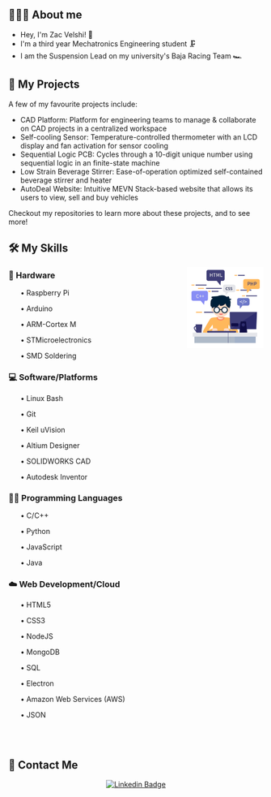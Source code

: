 <!--
**zvelshi/zvelshi** is a ✨ _special_ ✨ repository because its `README.md` (this file) appears on your GitHub profile.

Here are some ideas to get you started:

- 🔭 I’m currently working on ...
- 🌱 I’m currently learning ...
- 👯 I’m looking to collaborate on ...
- 🤔 I’m looking for help with ...
- 💬 Ask me about ...
- 📫 How to reach me: ...
- 😄 Pronouns: ...
- ⚡ Fun fact: ...
-->

## 💁🏽‍♂️ About me

* Hey, I'm Zac Velshi! :wave:	
* I'm a third year Mechatronics Engineering student 🗜 
* I am the Suspension Lead on my university's Baja Racing Team :racing_car:


## :floppy_disk: My Projects
A few of my favourite projects include:
* CAD Platform: Platform for engineering teams to manage & collaborate on CAD projects in a centralized workspace
* Self-cooling Sensor: Temperature-controlled thermometer with an LCD display and fan activation for sensor cooling
* Sequential Logic PCB: Cycles through a 10-digit unique number using sequential logic in an finite-state machine
* Low Strain Beverage Stirrer: Ease-of-operation optimized self-contained beverage stirrer and heater
* AutoDeal Website: Intuitive MEVN Stack-based website that allows its users to view, sell and buy vehicles

Checkout my repositories to learn more about these projects, and to see more!

## 🛠️ My Skills

<div align="center">
<img src="images/skills.png? raw=true" align="right" width=30% height=30% />
</div> 

### 🧰 Hardware
<ul>• Raspberry Pi</ul>
<ul>• Arduino</ul>
<ul>• ARM-Cortex M</ul>
<ul>• STMicroelectronics</ul>
<ul>• SMD Soldering</ul>

### 💻 Software/Platforms
<ul>• Linux Bash</ul>
<ul>• Git</ul>
<ul>• Keil uVision</ul>
<ul>• Altium Designer</ul>
<ul>• SOLIDWORKS CAD</ul>
<ul>• Autodesk Inventor</ul>

### 👨‍💻 Programming Languages
<ul>• C/C++</ul>
<ul>• Python</ul>
<ul>• JavaScript</ul>
<ul>• Java</ul>

### ☁️ Web Development/Cloud
<ul>• HTML5</ul>
<ul>• CSS3</ul>
<ul>• NodeJS</ul>
<ul>• MongoDB</ul>
<ul>• SQL</ul>
<ul>• Electron</ul>
<ul>• Amazon Web Services (AWS)</ul>
<ul>• JSON</ul>

<br></br>
## 📧 Contact Me 
<div align="center">
 
[![Linkedin Badge](https://img.shields.io/badge/-Zac%20Velshi-blue?style=for-the-badge&logo=Linkedin&logoColor=white&link=https://www.linkedin.com/in/zac-velshi/)](https://www.linkedin.com/in/zac-velshi/)
</div>

</div>
